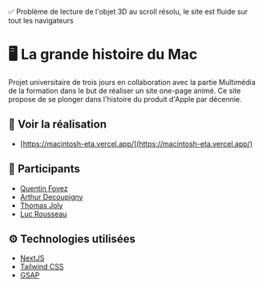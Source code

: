 ✅ Problème de lecture de l'objet 3D au scroll résolu, le site est fluide sur tout les navigateurs

# 🖥️ La grande histoire du Mac
Projet universitaire de trois jours en collaboration avec la partie Multimédia de la formation dans le but de réaliser un site one-page animé.
Ce site propose de se plonger dans l'histoire du produit d'Apple par décennie.

## 👀 Voir la réalisation 
- [https://macintosh-eta.vercel.app/](https://macintosh-eta.vercel.app/)

## 👥 Participants
- [Quentin Fovez](https://www.linkedin.com/in/quentin-fovez-1b6944292/)
- [Arthur Decoupigny](https://www.linkedin.com/in/arthur-decoupigny/)
- [Thomas Joly](https://www.linkedin.com/in/thomas-joly-5b679a291/)
- [Luc Rousseau](https://www.linkedin.com/in/luc-rousseau/)

## ⚙️ Technologies utilisées
- [NextJS](https://nextjs.org)
- [Tailwind CSS](https://tailwindcss.com)
- [GSAP](https://gsap.com)
